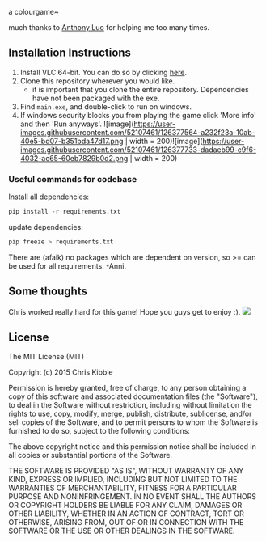 a colourgame~

much thanks to [Anthony Luo](https://github.com/antholuo) for helping me too many times.

## Installation Instructions

1. Install VLC 64-bit. You can do so by clicking [here](https://get.videolan.org/vlc/3.0.16/win64/vlc-3.0.16-win64.exe).
2. Clone this repository wherever you would like.
    - it is important that you clone the entire repository. Dependencies have not been packaged with the exe.
3. Find `main.exe`, and double-click to run on windows.
4. If windows security blocks you from playing the game click 'More info' and then 'Run anyways'.
![image](https://user-images.githubusercontent.com/52107461/126377564-a232f23a-10ab-40e5-bd07-b351bda47d17.png | width = 200)![image](https://user-images.githubusercontent.com/52107461/126377733-dadaeb99-c9f6-4032-ac65-60eb7829b0d2.png | width = 200)


### Useful commands for codebase
Install all dependencies:
```python
pip install -r requirements.txt
```
update dependencies:
```python
pip freeze > requirements.txt
```

There are (afaik) no packages which are dependent on version, so >= can be used for all requirements. -Anni.

## Some thoughts
Chris worked really hard for this game! Hope you guys get to enjoy :).
![](https://d.newsweek.com/en/full/822411/pikachu-640x360-pokemon-anime.jpg?w=1600&h=1600&q=88&f=b65592079ef009b8b80897ddb8660b29)


## License
 
The MIT License (MIT)

Copyright (c) 2015 Chris Kibble

Permission is hereby granted, free of charge, to any person obtaining a copy of this software and associated documentation files (the "Software"), to deal in the Software without restriction, including without limitation the rights to use, copy, modify, merge, publish, distribute, sublicense, and/or sell copies of the Software, and to permit persons to whom the Software is furnished to do so, subject to the following conditions:

The above copyright notice and this permission notice shall be included in all copies or substantial portions of the Software.

THE SOFTWARE IS PROVIDED "AS IS", WITHOUT WARRANTY OF ANY KIND, EXPRESS OR IMPLIED, INCLUDING BUT NOT LIMITED TO THE WARRANTIES OF MERCHANTABILITY, FITNESS FOR A PARTICULAR PURPOSE AND NONINFRINGEMENT. IN NO EVENT SHALL THE AUTHORS OR COPYRIGHT HOLDERS BE LIABLE FOR ANY CLAIM, DAMAGES OR OTHER LIABILITY, WHETHER IN AN ACTION OF CONTRACT, TORT OR OTHERWISE, ARISING FROM, OUT OF OR IN CONNECTION WITH THE SOFTWARE OR THE USE OR OTHER DEALINGS IN THE SOFTWARE.
